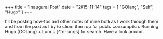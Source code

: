 +++
title = "Inaugural Post"
date = "2015-11-14"
tags = [
    "GOlang",
	"Self",
	"Hugo"
]
+++

I'll be posting how-tos and other notes of mine both as I work through them and from the past as I try to clean them up for public consumption. Running Hugo (GOLang) + Lunr.js [^fn-lunrjs]  for search.  Have a look around.


[^fn-test_footnote]: [lunrjs](http://lunrjs.com/) Javascript based web search.